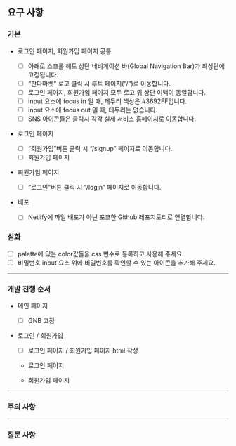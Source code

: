 ## 요구 사항

### 기본

- 로그인 페이지, 회원가입 페이지 공통

  - [ ] 아래로 스크롤 해도 상단 네비게이션 바(Global Navigation Bar)가 최상단에 고정됩니다.
  - [ ] “판다마켓" 로고 클릭 시 루트 페이지(“/”)로 이동합니다.
  - [ ] 로그인 페이지, 회원가입 페이지 모두 로고 위 상단 여백이 동일합니다.
  - [ ] input 요소에 focus in 일 때, 테두리 색상은 #3692FF입니다.
  - [ ] input 요소에 focus out 일 때, 테두리는 없습니다.
  - [ ] SNS 아이콘들은 클릭시 각각 실제 서비스 홈페이지로 이동합니다.

- 로그인 페이지

  - [ ] “회원가입”버튼 클릭 시 “/signup” 페이지로 이동합니다.
  - [ ] 회원가입 페이지

- 회원가입 페이지

  - [ ] “로그인”버튼 클릭 시 “/login” 페이지로 이동합니다.

- 배포
  - [ ] Netlify에 파일 배포가 아닌 포크한 Github 레포지토리로 연결합니다.

### 심화

- [ ] palette에 있는 color값들을 css 변수로 등록하고 사용해 주세요.
- [ ] 비밀번호 input 요소 위에 비밀번호를 확인할 수 있는 아이콘을 추가해 주세요.

---

### 개발 진행 순서

- 메인 페이지

  - [ ] GNB 고정

- 로그인 / 회원가입

  - [ ] 로그인 페이지 / 회원가입 페이지 html 작성

  - 로그인 페이지

  - 회원가입 페이지

---

### 주의 사항

---

### 질문 사항
